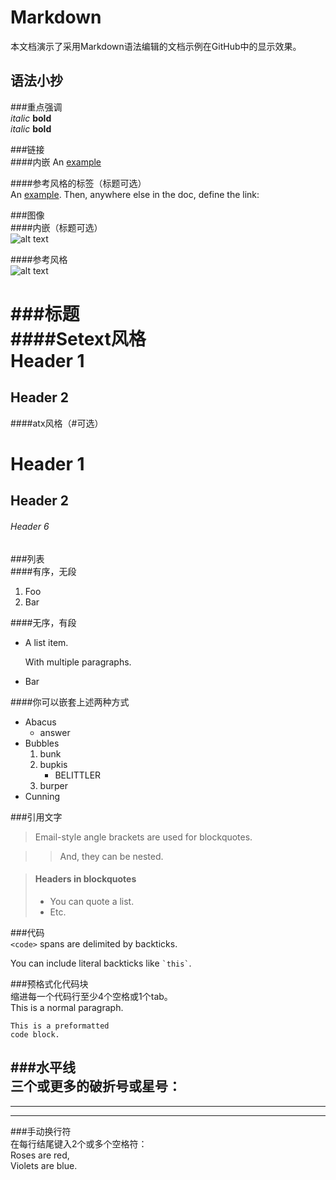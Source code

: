 Markdown  
========  
本文档演示了采用Markdown语法编辑的文档示例在GitHub中的显示效果。  
  
语法小抄  
-------  
  
###重点强调  
*italic*   **bold**  
_italic_   __bold__  
 
###链接  
####内嵌 
An [example](http://url.com/ "Title")  

####参考风格的标签（标题可选）  
An [example][id]. Then, anywhere
else in the doc, define the link:

  [id]: http://example.com/  "Title"  
  
###图像  
####内嵌（标题可选）  
![alt text](/path/img.jpg "Title")  
 
####参考风格  
![alt text][id]

[id]: /url/to/img.jpg "Title"  

###标题  
####Setext风格  
Header 1
========

Header 2
--------  
 
####atx风格（#可选）  
# Header 1 #

## Header 2 ##

###### Header 6  
 
###列表  
####有序，无段  
1.  Foo
2.  Bar  
 
####无序，有段  
*   A list item.

    With multiple paragraphs.

*   Bar  
  
####你可以嵌套上述两种方式  
*   Abacus
    * answer
*   Bubbles
    1.  bunk
    2.  bupkis
        * BELITTLER
    3. burper
*   Cunning  
 
###引用文字  
> Email-style angle brackets
> are used for blockquotes.

> > And, they can be nested.

> #### Headers in blockquotes
> 
> * You can quote a list.
> * Etc.  
  
###代码  
`<code>` spans are delimited
by backticks.

You can include literal backticks
like `` `this` ``.  
 
###预格式化代码块  
缩进每一个代码行至少4个空格或1个tab。  
This is a normal paragraph.

    This is a preformatted
    code block.  
  
###水平线   
三个或更多的破折号或星号：
--- 

* * *

- - - - 
 
###手动换行符  
在每行结尾键入2个或多个空格符：  
Roses are red,     
Violets are blue.  
